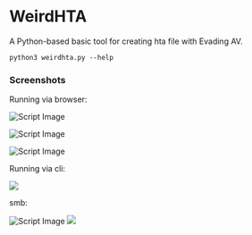 # WeirdHTA
A Python-based basic tool for creating hta file with Evading AV.


```
python3 weirdhta.py --help
```

### Screenshots
Running via browser:


![Script Image](https://i.imgur.com/mb8xvCq.png)

![Script Image](https://i.imgur.com/LCo3Ivb.png)

![Script Image](https://i.imgur.com/5DtxvKi.png)


Running via cli:

![](https://i.imgur.com/xYfALz2.gif)

smb:

![Script Image](https://i.imgur.com/UVgKzpo.png)
![](https://i.imgur.com/4orNAgX.gif)
